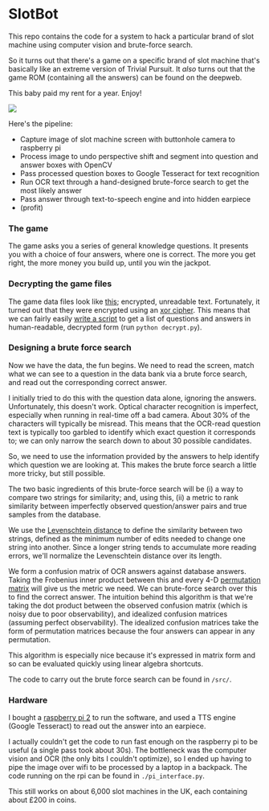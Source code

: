 # SlotBot



This repo contains the code for a system to hack a particular brand of slot machine using computer vision and brute-force search.



So it turns out that there's a game on a specific brand of slot machine that's basically like an extreme version of Trivial Pursuit. It *also* turns out that the game ROM (containing all the answers) can be found on the deepweb.

This baby paid my rent for a year. Enjoy!

![](quiz.gif)

Here's the pipeline:

- Capture image of slot machine screen with buttonhole camera to raspberry pi
- Process image to undo perspective shift and segment into question and answer boxes with OpenCV
- Pass processed question boxes to Google Tesseract for text recognition
- Run OCR text through a hand-designed brute-force search to get the most likely answer
- Pass answer through text-to-speech engine and into hidden earpiece
- (profit)

### The game

The game asks you a series of general knowledge questions. It presents you with a choice of four answers, where one is correct. The more you get right, the more money you build up, until you win the jackpot.

### Decrypting the game files
The game data files look like [this](https://github.com/tensorman/slotbot/blob/master/jackpot_q_bank/UK_geography_01.QQQ); encrypted, unreadable text.
Fortunately, it turned out that they were encrypted using an [xor cipher](https://en.wikipedia.org/wiki/XOR_cipher).
This means that we can fairly easily [write a script](https://en.wikipedia.org/wiki/Chosen-plaintext_attack) to get a list of questions and answers in human-readable, decrypted form (run `python decrypt.py`).

### Designing a brute force search

Now we have the data, the fun begins. We need to read the screen, match what we can see to a question in the data bank via a brute force search, and read out the corresponding correct answer.

I initially tried to do this with the question data alone, ignoring the answers. Unfortunately, this doesn't work. Optical character recognition is imperfect, especially when running in real-time off a bad camera. About 30% of the characters will typically be misread. This means that the OCR-read question text is typically too garbled to identify which exact question it corresponds to; we can only narrow the search down to about 30 possible candidates.

So, we need to use the information provided by the answers to help identify which question we are looking at. This makes the brute force search a little more tricky, but still possible.

The two basic ingredients of this brute-force search will be (i) a way to compare two strings for similarity; and, using this, (ii) a metric to rank similarity between imperfectly observed question/answer pairs and true samples from the database.

We use the [Levenschtein distance](https://en.wikipedia.org/wiki/Levenshtein_distance) to define the similarity between two strings, defined as the minimum number of edits needed to change one string into another. Since a longer string tends to accumulate more reading errors, we'll normalize the Levenschtein distance over its length.

We form a confusion matrix of OCR answers against database answers. Taking the Frobenius inner product between this and every 4-D [permutation matrix](https://en.wikipedia.org/wiki/Permutation_matrix) will give us the metric we need. We can brute-force search over this to find the correct answer. The intuition behind this algorithm is that we're taking the dot product between the observed confusion matrix (which is noisy due to poor observability), and idealized confusion matrices (assuming perfect observability). The idealized confusion matrices take the form of permutation matrices because the four answers can appear in any permutation.

This algorithm is especially nice because it's expressed in matrix form and so can be evaluated quickly using linear algebra shortcuts.

The code to carry out the brute force search can be found in `/src/`.

### Hardware

I bought a [raspberry pi 2](https://www.raspberrypi.org/products/raspberry-pi-2-model-b/) to run the software, and used a TTS engine (Google Tesseract) to read out the answer into an earpiece.

I actually couldn't get the code to run fast enough on the raspberry pi to be useful (a single pass took about 30s). The bottleneck was the computer vision and OCR (the only bits I couldn't optimize), so I ended up having to pipe the image over wifi to be processed by a laptop in a backpack. The code running on the rpi can be found in `./pi_interface.py`.

This still works on about 6,000 slot machines in the UK, each containing about £200 in coins.
